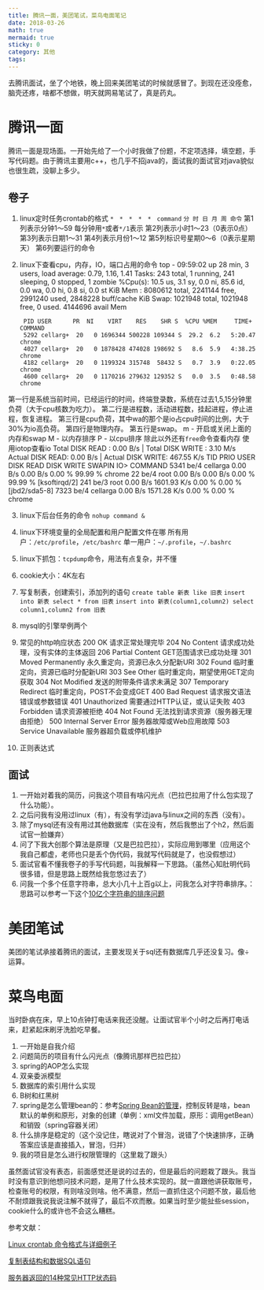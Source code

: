 ```yaml
---
title: 腾讯一面，美团笔试，菜鸟电面笔记
date: 2018-03-26
math: true
mermaid: true
sticky: 0
category: 其他
tags:
---
```


去腾讯面试，坐了个地铁，晚上回来美团笔试的时候就感冒了。到现在还没痊愈，脑壳还疼，啥都不想做，明天就网易笔试了，真是药丸。

# 腾讯一面
腾讯一面是现场面。一开始先给了一个小时我做了份题，不定项选择，填空题，手写代码题。由于腾讯主要用c++，也几乎不招java的，面试我的面试官对java貌似也很生疏，没聊上多少。

## 卷子
1. linux定时任务crontab的格式
`*　*　*　*　*　command`
`分 时 日 月 周 命令`
第1列表示分钟1～59 每分钟用`*`或者`*/1`表示
第2列表示小时1～23（0表示0点）
第3列表示日期1～31
第4列表示月份1～12
第5列标识号星期0～6（0表示星期天）
第6列要运行的命令

2. linux下查看cpu，内存，IO，端口占用的命令
        top - 09:59:02 up 28 min,  3 users,  load average: 0.79, 1.16, 1.41
        Tasks: 243 total,   1 running, 241 sleeping,   0 stopped,   1 zombie
        %Cpu(s): 10.5 us,  3.1 sy,  0.0 ni, 85.6 id,  0.0 wa,  0.0 hi,  0.8 si,  0.0 st
        KiB Mem :  8080612 total,  2241144 free,  2991240 used,  2848228 buff/cache
        KiB Swap:  1021948 total,  1021948 free,        0 used.  4144696 avail Mem

        PID USER      PR  NI    VIRT    RES    SHR S  %CPU %MEM     TIME+ COMMAND
        5292 cellarg+  20   0 1696344 500228 109344 S  29.2  6.2   5:20.47 chrome
        4027 cellarg+  20   0 1878428 474028 198692 S   8.6  5.9   4:38.25 chrome
        4182 cellarg+  20   0 1199324 315748  58432 S   0.7  3.9   0:22.05 chrome
        4600 cellarg+  20   0 1170216 279632 129352 S   0.0  3.5   0:48.58 chrome
第一行是系统当前时间，已经运行的时间，终端登录数，系统在过去1,5,15分钟里负荷（大于cpu核数为吃力）。
第二行是进程数，活动进程数，挂起进程，停止进程，恢复进程。
第三行是cpu负荷，其中wa的那个是io占cpu时间的比例，大于30%为io高负荷。
第四行是物理内存。
第五行是swap。
m - 开启或关闭上面的内存和swap
M - 以内存排序
P - 以cpu排序
除此以外还有`free`命令查看内存
使用iotop查看io
        Total DISK READ :       0.00 B/s | Total DISK WRITE :       3.10 M/s
        Actual DISK READ:       0.00 B/s | Actual DISK WRITE:     467.55 K/s
        TID  PRIO  USER     DISK READ  DISK WRITE  SWAPIN     IO>    COMMAND
        5341 be/4 cellarga    0.00 B/s    0.00 B/s  0.00 % 99.99 % chrome
        22 be/4 root          0.00 B/s    0.00 B/s  0.00 % 99.99 % [ksoftirqd/2]
        241 be/3 root         0.00 B/s 1601.93 K/s  0.00 %  0.00 % [jbd2/sda5-8]
        7323 be/4 cellarga    0.00 B/s 1571.28 K/s  0.00 %  0.00 % chrome

3. linux下后台任务的命令
`nohup command &`

4. linux下环境变量的全局配置和用户配置文件在哪
所有用户：`/etc/profile`，`/etc/bashrc`
单一用户：`~/.profile`，`~/.bashrc`
5. linux下抓包：`tcpdump`命令，用法有点复杂，并不懂
6. cookie大小：4K左右
7. 写复制表，创建索引，添加列的语句
`create table 新表 like 旧表`
`insert into 新表 select * from 旧表`
`insert into 新表(column1,column2) select column1,column2 from 旧表`
8. mysql的引擎举例两个
9. 常见的http响应状态
        200 OK                        请求正常处理完毕
        204 No Content                请求成功处理，没有实体的主体返回
        206 Partial Content            GET范围请求已成功处理
        301 Moved Permanently        永久重定向，资源已永久分配新URI
        302 Found                    临时重定向，资源已临时分配新URI
        303 See Other                临时重定向，期望使用GET定向获取
        304 Not Modified            发送的附带条件请求未满足
        307 Temporary Redirect        临时重定向，POST不会变成GET
        400 Bad Request                请求报文语法错误或参数错误
        401 Unauthorized            需要通过HTTP认证，或认证失败
        403 Forbidden                请求资源被拒绝
        404 Not Found                无法找到请求资源（服务器无理由拒绝）
        500 Internal Server Error    服务器故障或Web应用故障
        503 Service Unavailable        服务器超负载或停机维护
10. 正则表达式



## 面试

1. 一开始对着我的简历，问我这个项目有啥闪光点（巴拉巴拉用了什么包实现了什么功能）。
2. 之后问我有没用过linux（有），有没有学过java与linux之间的东西（没有）。
3. 除了mysql还有没有用过其他数据库（实在没有，然后我憋出了个h2，然后面试官一脸嫌弃）
4. 问了下我大创那个算法是原理（又是巴拉巴拉），实际应用到哪里（应用这个我自己都虚，老师也只是丢个伪代码，我就写代码就是了，也没假想过）
5. 面试官看不懂我卷子的手写代码题，叫我解释一下思路。（虽然心知肚明代码很多错，但是思路上既然给我忽悠过去了）
6. 问我一个多个任意字符串，总大小几十上百g以上，问我怎么对字符串排序。：思路可以参考一下这个[10亿个字符串的排序问题](http://java--hhf.iteye.com/blog/2166129 "10亿个字符串的排序问题")

# 美团笔试
美团的笔试承接着腾讯的面试，主要发现关于sql还有数据库几乎还没复习。像÷运算。

# 菜鸟电面
当时卧病在床，早上10点钟打电话来我还没醒。让面试官半个小时之后再打电话来，赶紧起床刷牙洗脸吃早餐。

1. 一开始是自我介绍
2. 问题简历的项目有什么闪光点（像腾讯那样巴拉巴拉）
3. spring的AOP怎么实现
4. 双亲委派模型
5. 数据库的索引用什么实现
6. B树和红黑树
7. spring是怎么管理bean的：参考[Spring Bean的管理](http://takeme.iteye.com/blog/1747688 "Spring Bean的管理")，控制反转是啥，bean默认的单例和原形，对象的创建（单例：xml文件加载，原形：调用getBean）和销毁（spring容器关闭）
8. 什么排序是稳定的（这个没记住，瞎说对了个冒泡，说错了个快速排序，正确答案应该是直接插入，冒泡，归并）
8. 我的项目是怎么进行权限管理的（这里栽了跟头）

虽然面试官没有表态，前面感觉还是说的过去的，但是最后的问题栽了跟头。我当时没有意识到他想问技术问题，是用了什么技术实现的。就一直跟他讲获取账号，检查账号的权限，有则啥没则啥。他不满意，然后一直抓住这个问题不放，最后他不耐烦跟我说我说注解不就得了，最后不欢而散。如果当时至少能扯些session，cookie什么的或许也不会这么糟糕。

参考文献：

[Linux crontab 命令格式与详细例子](https://blog.csdn.net/ethanzhao/article/details/4406017 "Linux crontab 命令格式与详细例子")

[复制表结构和数据SQL语句](https://blog.csdn.net/johnny_depp/article/details/2179153 "复制表结构和数据SQL语句")

[服务器返回的14种常见HTTP状态码](http://www.androidchina.net/6013.html "服务器返回的14种常见HTTP状态码")